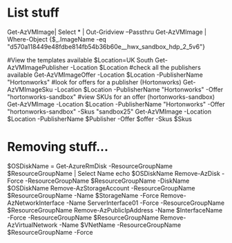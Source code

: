 ﻿# List stuff
Get-AzVMImage| Select * | Out-Gridview –Passthru
Get-AzVMImage | Where-Object {$_.ImageName -eq "d570a118449e48fdbe814fb54b36b60e__hwx_sandbox_hdp_2_5v6"}

#View the templates available
$Location=UK South
Get-AzVMImagePublisher -Location $Location #check all the publishers available
Get-AzVMImageOffer -Location $Location -PublisherName "Hortonworks" #look for offers for a publisher (Hortonworks)
Get-AzVMImageSku -Location $Location -PublisherName "Hortonworks" -Offer "hortonworks-sandbox" #view SKUs for an offer (hortonworks-sandbox)
Get-AzVMImage -Location $Location -PublisherName "Hortonworks" -Offer "hortonworks-sandbox" -Skus "sandbox25"
Get-AzVMImage -Location $Location -PublisherName $Publisher -Offer $offer -Skus $Skus

# Removing stuff...
$OSDiskName = Get-AzureRmDisk -ResourceGroupName $ResourceGroupName | Select Name
echo $OSDiskName
Remove-AzDisk -Force -ResourceGroupName $ResourceGroupName -DiskName $OSDiskName
Remove-AzStorageAccount -ResourceGroupName $ResourceGroupName -Name $StorageName -Force
Remove-AzNetworkInterface -Name ServerInterface01 -Force -ResourceGroupName $ResourceGroupName
Remove-AzPublicIpAddress -Name $InterfaceName -Force -ResourceGroupName $ResourceGroupName
Remove-AzVirtualNetwork -Name $VNetName -ResourceGroupName $ResourceGroupName -Force
